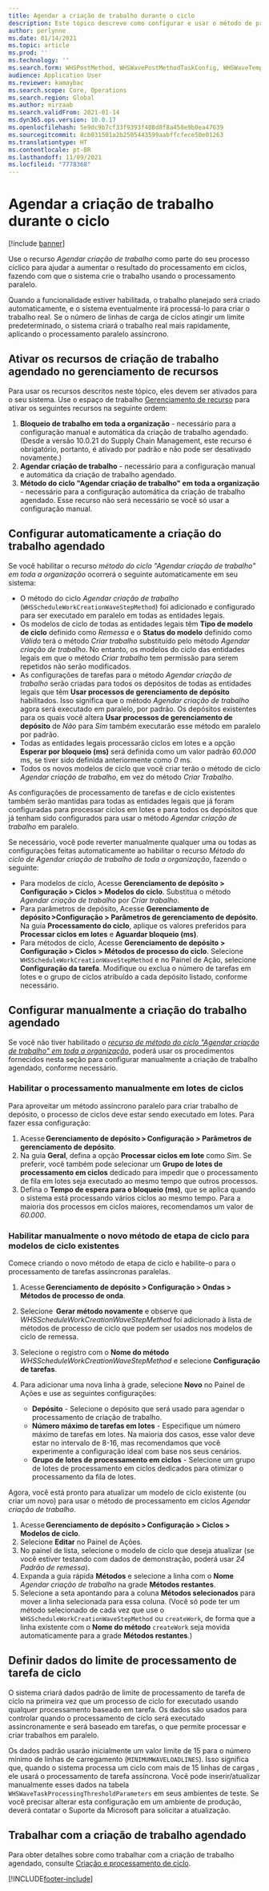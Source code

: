 ```yaml
---
title: Agendar a criação de trabalho durante o ciclo
description: Este tópico descreve como configurar e usar o método de processamento Agendar ciclo de criação de trabalho.
author: perlynne
ms.date: 01/14/2021
ms.topic: article
ms.prod: ''
ms.technology: ''
ms.search.form: WHSPostMethod, WHSWavePostMethodTaskConfig, WHSWaveTemplateTable, WHSParameters, WHSWaveTableListPage, WHSWorkTableListPage, WHSWorkTable, BatchJobEnhanced, WHSPlannedWorkOrder
audience: Application User
ms.reviewer: kamaybac
ms.search.scope: Core, Operations
ms.search.region: Global
ms.author: mirzaab
ms.search.validFrom: 2021-01-14
ms.dyn365.ops.version: 10.0.17
ms.openlocfilehash: 5e9dc9b7cf33f9393f408d8f8a458e9b0ea47639
ms.sourcegitcommit: 8cb031501a2b2505443599aabffcfece50e01263
ms.translationtype: HT
ms.contentlocale: pt-BR
ms.lasthandoff: 11/09/2021
ms.locfileid: "7778368"
---
```

# <a name="schedule-work-creation-during-wave"></a>Agendar a criação de trabalho durante o ciclo

[!include [banner](../../includes/banner.md)]

Use o recurso *Agendar criação de trabalho* como parte do seu processo cíclico para ajudar a aumentar o resultado do processamento em ciclos, fazendo com que o sistema crie o trabalho usando o processamento paralelo.

Quando a funcionalidade estiver habilitada, o trabalho planejado será criado automaticamente, e o sistema eventualmente irá processá-lo para criar o trabalho real. Se o número de linhas de carga de ciclos atingir um limite predeterminado, o sistema criará o trabalho real mais rapidamente, aplicando o processamento paralelo assíncrono.

## <a name="turn-on-the-scheduled-work-creation-features-in-feature-management"></a>Ativar os recursos de criação de trabalho agendado no gerenciamento de recursos

Para usar os recursos descritos neste tópico, eles devem ser ativados para o seu sistema. Use o espaço de trabalho [Gerenciamento de recurso](../../fin-ops-core/fin-ops/get-started/feature-management/feature-management-overview.md) para ativar os seguintes recursos na seguinte ordem:

1. **Bloqueio de trabalho em toda a organização** - necessário para a configuração manual e automática da criação de trabalho agendado. (Desde a versão 10.0.21 do Supply Chain Management, este recurso é obrigatório, portanto, é ativado por padrão e não pode ser desativado novamente.)
1. **Agendar criação de trabalho** - necessário para a configuração manual e automática da criação de trabalho agendado.
1. **Método do ciclo "Agendar criação de trabalho" em toda a organização** - necessário para a configuração automática da criação de trabalho agendado. Esse recurso não será necessário se você só usar a configuração manual.

<a name="Auto-enable-schedule-work-creation"></a>

## <a name="automatically-configure-scheduled-work-creation"></a>Configurar automaticamente a criação do trabalho agendado

Se você habilitar o recurso *método do ciclo "Agendar criação de trabalho" em toda a organização* ocorrerá o seguinte automaticamente em seu sistema:

- O método do ciclo *Agendar criação de trabalho* (`WHSScheduleWorkCreationWaveStepMethod`) foi adicionado e configurado para ser executado em paralelo em todas as entidades legais.
- Os modelos de ciclo de todas as entidades legais têm **Tipo de modelo de ciclo** definido como *Remessa* e o **Status do modelo** definido como *Válido* terá o método *Criar trabalho* substituído pelo método *Agendar criação de trabalho*. No entanto, os modelos do ciclo das entidades legais em que o método *Criar trabalho* tem permissão para serem repetidos não serão modificados.
- As configurações de tarefas para o método *Agendar criação de trabalho* serão criadas para todos os depósitos de todas as entidades legais que têm **Usar processos de gerenciamento de depósito** habilitados. Isso significa que o método *Agendar criação de trabalho* agora será executado em paralelo, por padrão. Os depósitos existentes para os quais você altera **Usar processos de gerenciamento de depósito** de *Não* para *Sim* também executarão esse método em paralelo por padrão.
- Todas as entidades legais processarão ciclos em lotes e a opção **Esperar por bloqueio (ms)** será definida como um valor padrão *60.000* ms, se tiver sido definida anteriormente como *0* ms.
- Todos os novos modelos de ciclo que você criar terão o método de ciclo *Agendar criação de trabalho*, em vez do método *Criar Trabalho*.

As configurações de processamento de tarefas e de ciclo existentes também serão mantidas para todas as entidades legais que já foram configuradas para processar ciclos em lotes e para todos os depósitos que já tenham sido configurados para usar o método *Agendar criação de trabalho* em paralelo.

Se necessário, você pode reverter manualmente qualquer uma ou todas as configurações feitas automaticamente ao habilitar o recurso *Método do ciclo de Agendar criação de trabalho de toda a organização*, fazendo o seguinte:

- Para modelos de ciclo, Acesse **Gerenciamento de depósito \> Configuração \> Ciclos \> Modelos do ciclo**. Substitua o método *Agendar criação de trabalho* por *Criar trabalho*.
- Para parâmetros de depósito, Acesse **Gerenciamento de depósito \>Configuração \> Parâmetros de gerenciamento de depósito**. Na guia **Processamento do ciclo**, aplique os valores preferidos para **Processar ciclos em lotes** e **Aguardar bloqueio (ms)**.
- Para métodos de ciclo, Acesse **Gerenciamento de depósito \> Configuração \> Ciclos \> Métodos de processo do ciclo**. Selecione `WHSScheduleWorkCreationWaveStepMethod` e no Painel de Ação, selecione **Configuração da tarefa**. Modifique ou exclua o número de tarefas em lotes e o grupo de ciclos atribuído a cada depósito listado, conforme necessário.

## <a name="manually-configure-scheduled-work-creation"></a>Configurar manualmente a criação do trabalho agendado

Se você não tiver habilitado o [*recurso de método do ciclo "Agendar criação de trabalho" em toda a organização*](#Auto-enable-schedule-work-creation), poderá usar os procedimentos fornecidos nesta seção para configurar manualmente a criação de trabalho agendado, conforme necessário.

### <a name="manually-enable-batch-processing-of-waves"></a>Habilitar o processamento manualmente em lotes de ciclos

Para aproveitar um método assíncrono paralelo para criar trabalho de depósito, o processo de ciclos deve estar sendo executado em lotes. Para fazer essa configuração:

1. Acesse **Gerenciamento de depósito \> Configuração \> Parâmetros de gerenciamento de depósito**.
1. Na guia **Geral**, defina a opção **Processar ciclos em lote** como *Sim*. Se preferir, você também pode selecionar um **Grupo de lotes de processamento em ciclos** dedicado para impedir que o processamento de fila em lotes seja executado ao mesmo tempo que outros processos.
1. Defina o **Tempo de espera para o bloqueio (ms)**, que se aplica quando o sistema está processando vários ciclos ao mesmo tempo. Para a maioria dos processos em ciclos maiores, recomendamos um valor de *60.000*.

### <a name="manually-enable-the-new-wave-step-method-for-existing-wave-templates"></a>Habilitar manualmente o novo método de etapa de ciclo para modelos de ciclo existentes

Comece criando o novo método de etapa de ciclo e habilite-o para o processamento de tarefas assíncronas paralelas.

1. Acesse **Gerenciamento de depósito \> Configuração \> Ondas \> Métodos de processo de onda**.
1. Selecione  **Gerar método novamente** e observe que *WHSScheduleWorkCreationWaveStepMethod* foi adicionado à lista de métodos de processo de ciclo que podem ser usados nos modelos de ciclo de remessa.
1. Selecione o registro com o **Nome do método** *WHSScheduleWorkCreationWaveStepMethod* e selecione **Configuração de tarefas**.
1. Para adicionar uma nova linha à grade, selecione **Novo** no Painel de Ações e use as seguintes configurações:

    - **Depósito** - Selecione o depósito que será usado para agendar o processamento de criação de trabalho.
    - **Número máximo de tarefas em lotes** - Especifique um número máximo de tarefas em lotes. Na maioria dos casos, esse valor deve estar no intervalo de 8-16, mas recomendamos que você experimente a configuração ideal com base nos seus cenários.
    - **Grupo de lotes de processamento em ciclos** - Selecione um grupo de lotes de processamento em ciclos dedicados para otimizar o processamento da fila de lotes.

Agora, você está pronto para atualizar um modelo de ciclo existente (ou criar um novo) para usar o método de processamento em ciclos *Agendar criação de trabalho*.

1. Acesse **Gerenciamento de depósito \> Configuração \> Ciclos \> Modelos de ciclo**.
1. Selecione **Editar** no Painel de Ações.
1. No painel de lista, selecione o modelo de ciclo que deseja atualizar (se você estiver testando com dados de demonstração, poderá usar *24 Padrão de remessa*).
1. Expanda a guia rápida **Métodos** e selecione a linha com o **Nome** *Agendar criação de trabalho* na grade **Métodos restantes**.
1. Selecione a seta apontando para a coluna **Métodos selecionados** para mover a linha selecionada para essa coluna. (Você só pode ter um método selecionado de cada vez que use o `WHSScheduleWorkCreationWaveStepMethod` ou `createWork`, de forma que a linha existente com o **Nome do método** `createWork` seja movida automaticamente para a grade **Métodos restantes**.)

## <a name="set-wave-task-processing-threshold-data"></a>Definir dados do limite de processamento de tarefa de ciclo

O sistema criará dados padrão de limite de processamento de tarefa de ciclo na primeira vez que um processo de ciclo for executado usando qualquer processamento baseado em tarefa. Os dados são usados para controlar quando o processamento de ciclo será executado assincronamente e será baseado em tarefas, o que permite processar e criar trabalhos em paralelo.

Os dados padrão usarão inicialmente um valor limite de 15 para o número mínimo de linhas de carregamento (`MINIMUMWAVELOADLINES`). Isso significa que, quando o sistema processa um ciclo com mais de 15 linhas de cargas , ele usará o processamento de tarefa assíncrona. Você pode inserir/atualizar manualmente esses dados na tabela `WHSWaveTaskProcessingThresholdParameters` em seus ambientes de teste. Se você precisar alterar esta configuração em um ambiente de produção, deverá contatar o Suporte da Microsoft para solicitar a atualização.

## <a name="work-with-the-scheduled-work-creation"></a>Trabalhar com a criação de trabalho agendado

Para obter detalhes sobre como trabalhar com a criação de trabalho agendado, consulte [Criação e processamento de ciclo](wave-processing.md). 


[!INCLUDE[footer-include](../../includes/footer-banner.md)]
